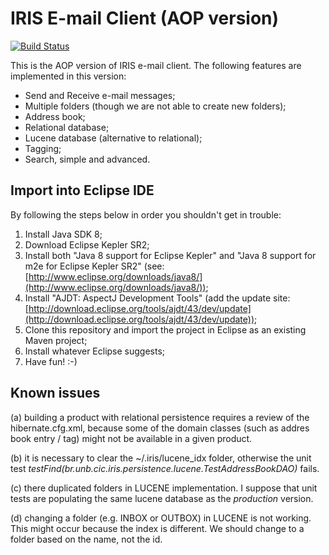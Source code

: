 # IRIS E-mail Client (AOP version)
[![Build Status](https://travis-ci.org/iris-email-client/iris-aspect-oriented-programming.svg?branch=master)](https://travis-ci.org/iris-email-client/iris-aspect-oriented-programming)

This is the AOP version of IRIS e-mail client. The following features 
are implemented in this version:

* Send and Receive e-mail messages;
* Multiple folders (though we are not able to create new folders);
* Address book;
* Relational database;
* Lucene database (alternative to relational);
* Tagging;
* Search, simple and advanced.

## Import into Eclipse IDE

By following the steps below in order you shouldn't get in trouble:

1. Install Java SDK 8;
2. Download Eclipse Kepler SR2;
3. Install both "Java 8 support for Eclipse Kepler" and "Java 8 support for m2e for Eclipse Kepler SR2" (see: [http://www.eclipse.org/downloads/java8/](http://www.eclipse.org/downloads/java8/));
4. Install "AJDT: AspectJ Development Tools" (add the update site: [http://download.eclipse.org/tools/ajdt/43/dev/update](http://download.eclipse.org/tools/ajdt/43/dev/update));
5. Clone this repository and import the project in Eclipse as an existing Maven project;
6. Install whatever Eclipse suggests;
7. Have fun! :-)


## Known issues

(a) building a product with relational persistence requires a review of the hibernate.cfg.xml, because some of
the domain classes (such as addres book entry / tag) might not be available in a given product.

(b) it is necessary to clear the ~/.iris/lucene_idx folder, otherwise the unit test
*testFind(br.unb.cic.iris.persistence.lucene.TestAddressBookDAO)* fails.

(c) there duplicated folders in LUCENE implementation. I suppose that unit tests
are populating the same lucene database as the *production* version.

(d) changing a folder (e.g. INBOX or OUTBOX) in LUCENE is not working. This might occur
because the index is different. We should change to a folder based on the name, not the
id. 
